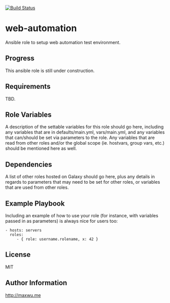 [![Build Status](https://travis-ci.org/maxwu/ansible-web-automation.svg?branch=master)](https://travis-ci.org/maxwu/ansible-web-automation)

web-automation
=========

Ansible role to setup web automation test environment.

Progress
--------

This ansible role is still under construction.


Requirements
------------

TBD.

Role Variables
--------------

A description of the settable variables for this role should go here, including any variables that are in defaults/main.yml, vars/main.yml, and any variables that can/should be set via parameters to the role. Any variables that are read from other roles and/or the global scope (ie. hostvars, group vars, etc.) should be mentioned here as well.

Dependencies
------------

A list of other roles hosted on Galaxy should go here, plus any details in regards to parameters that may need to be set for other roles, or variables that are used from other roles.

Example Playbook
----------------

Including an example of how to use your role (for instance, with variables passed in as parameters) is always nice for users too:

    - hosts: servers
      roles:
         - { role: username.rolename, x: 42 }

License
-------

MIT

Author Information
------------------

http://maxwu.me
